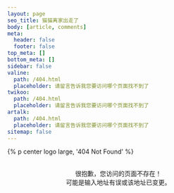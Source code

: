 ```yaml
---
layout: page
seo_title: 猫猫离家出走了
body: [article, comments]
meta:
  header: false
  footer: false
top_meta: []
bottom_meta: []
sidebar: false
valine:
  path: /404.html
  placeholder: 请留言告诉我您要访问哪个页面找不到了
twikoo:
  path: /404.html
  placeholder: 请留言告诉我您要访问哪个页面找不到了
artalk:
  path: /404.html
  placeholder: 请留言告诉我您要访问哪个页面找不到了
sitemap: false
---
```


{% p center logo large, '404 Not Found' %}

<br>

<center>很抱歉，您访问的页面不存在！</center>
<center>可能是输入地址有误或该地址已变更。</center>
<br>
<center><i class="fad fa-swimmer" style="font-size: 32px;"></i></center>

